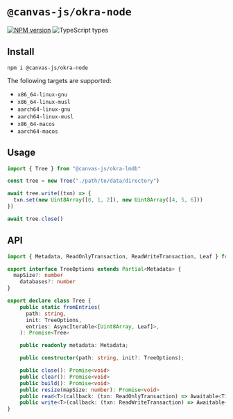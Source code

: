 # `@canvas-js/okra-node`

[![NPM version](https://img.shields.io/npm/v/@canvas-js/okra-node)](https://www.npmjs.com/package/@canvas-js/okra-node) ![TypeScript types](https://img.shields.io/npm/types/@canvas-js/okra-node)

## Install

```
npm i @canvas-js/okra-node
```

The following targets are supported:

- `x86_64-linux-gnu`
- `x86_64-linux-musl`
- `aarch64-linux-gnu`
- `aarch64-linux-musl`
- `x86_64-macos`
- `aarch64-macos`

## Usage

```ts
import { Tree } from "@canvas-js/okra-lmdb"

const tree = new Tree("./path/to/data/directory")

await tree.write((txn) => {
  txn.set(new Uint8Array([0, 1, 2]), new Uint8Array([4, 5, 6]))
})

await tree.close()
```

## API

```ts
import { Metadata, ReadOnlyTransaction, ReadWriteTransaction, Leaf } from "@canvas-js/okra"

export interface TreeOptions extends Partial<Metadata> {
  mapSize?: number
	databases?: number
}

export declare class Tree {
    public static fromEntries(
      path: string,
      init: TreeOptions,
      entries: AsyncIterable<[Uint8Array, Leaf]>,
    ): Promise<Tree>

    public readonly metadata: Metadata;

    public constructor(path: string, init?: TreeOptions);

    public close(): Promise<void>
    public clear(): Promise<void>
    public build(): Promise<void>
    public resize(mapSize: number): Promise<void>
    public read<T>(callback: (txn: ReadOnlyTransaction) => Awaitable<T>): Promise<T>
    public write<T>(callback: (txn: ReadWriteTransaction) => Awaitable<T>): Promise<T>
}
```
